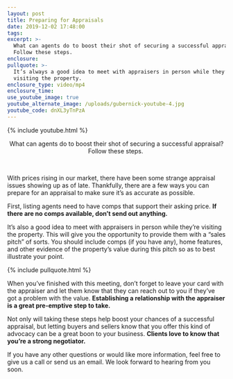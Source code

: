 ```yaml
---
layout: post
title: Preparing for Appraisals
date: 2019-12-02 17:48:00
tags:
excerpt: >-
  What can agents do to boost their shot of securing a successful appraisal?
  Follow these steps.
enclosure:
pullquote: >-
  It’s always a good idea to meet with appraisers in person while they’re
  visiting the property.
enclosure_type: video/mp4
enclosure_time:
use_youtube_image: true
youtube_alternate_image: /uploads/gubernick-youtube-4.jpg
youtube_code: dnXL3yTnPzA
---
```


{% include youtube.html %}

<center>What can agents do to boost their shot of securing a successful appraisal? Follow these steps.&nbsp;</center>

&nbsp;

With prices rising in our market, there have been some strange appraisal issues showing up as of late. Thankfully, there are a few ways you can prepare for an appraisal to make sure it’s as accurate as possible.&nbsp;

First, listing agents need to have comps that support their asking price. **If there are no comps available, don’t send out anything.&nbsp;**

It’s also a good idea to meet with appraisers in person while they’re visiting the property. This will give you the opportunity to provide them with a “sales pitch” of sorts. You should include comps (if you have any), home features, and other evidence of the property’s value during this pitch so as to best illustrate your point.&nbsp;

{% include pullquote.html %}

When you’ve finished with this meeting, don’t forget to leave your card with the appraiser and let them know that they can reach out to you if they’ve got a problem with the value. **Establishing a relationship with the appraiser is a great pre-emptive step to take.**

Not only will taking these steps help boost your chances of a successful appraisal, but letting buyers and sellers know that you offer this kind of advocacy can be a great boon to your business. **Clients love to know that you’re a strong negotiator.&nbsp;**

If you have any other questions or would like more information, feel free to give us a call or send us an email. We look forward to hearing from you soon.